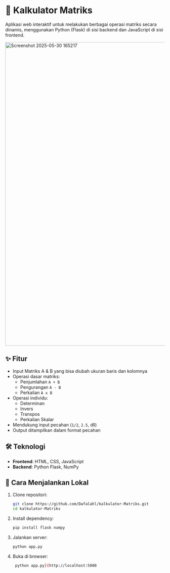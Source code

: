 # 🧮 Kalkulator Matriks

Aplikasi web interaktif untuk melakukan berbagai operasi matriks secara dinamis, menggunakan Python (Flask) di sisi backend dan JavaScript di sisi frontend.

<img width="960" alt="Screenshot 2025-05-30 165217" src="https://github.com/user-attachments/assets/50fc64a5-37f2-4841-936a-d66c3cbfcc10" />

## ✨ Fitur

- Input Matriks A & B yang bisa diubah ukuran baris dan kolomnya
- Operasi dasar matriks:
  - Penjumlahan `A + B`
  - Pengurangan `A - B`
  - Perkalian `A x B`
- Operasi individu:
  - Determinan
  - Invers
  - Transpos
  - Perkalian Skalar
- Mendukung input pecahan (`1/2`, `2.5`, dll)
- Output ditampilkan dalam format pecahan 

## 🛠️ Teknologi

- **Frontend**: HTML, CSS, JavaScript
- **Backend**: Python Flask, NumPy

## 🚀 Cara Menjalankan Lokal

1. Clone repositori:
   ```bash
   git clone https://github.com/Dafalahl/kalkulator-Matriks.git
   cd kalkulator-Matriks
   ```
2. Install dependency:
   ```bash
   pip install flask numpy
   ```
3. Jalankan server:
   ```bash
   python app.py
   ```
4. Buka di browser:
   ```bash
    python app.py](http://localhost:5000
   ```
   
